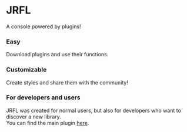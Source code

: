 # JRFL
A console powered by plugins!   

### Easy
Download plugins and use their functions.

### Customizable
Create styles and share them with the community!

### For developers and users
JRFL was created for normal users, but also for developers who want to discover a new library.    
You can find the main plugin [here](https://github.com/iAmGio/jrfl-base).
